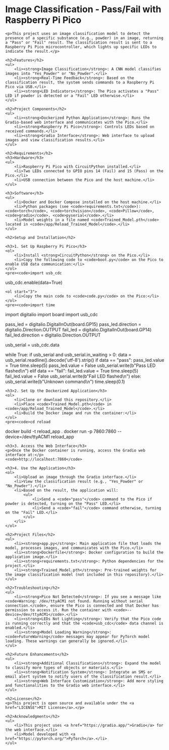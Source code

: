 <!DOCTYPE html>
<html lang="en">
<head>
    <meta charset="UTF-8">
    <meta name="viewport" content="width=device-width, initial-scale=1.0">
    <title>Image Classification - Pass/Fail with Raspberry Pi Pico</title>
</head>
<body>
    <h1>Image Classification - Pass/Fail with Raspberry Pi Pico</h1>

    <p>This project uses an image classification model to detect the presence of a specific substance (e.g., powder) in an image, returning a "Pass" or "Fail" result. The classification result is sent to a Raspberry Pi Pico microcontroller, which lights up specific LEDs to indicate the result.</p>

    <h2>Features</h2>
    <ul>
        <li><strong>Image Classification</strong>: A CNN model classifies images into "Yes_Powder" or "No_Powder".</li>
        <li><strong>Real-Time Feedback</strong>: Based on the classification result, the system sends commands to a Raspberry Pi Pico via USB.</li>
        <li><strong>LED Indicators</strong>: The Pico activates a "Pass" LED if powder is detected or a "Fail" LED otherwise.</li>
    </ul>

    <h2>Project Components</h2>
    <ul>
        <li><strong>Dockerized Python Application</strong>: Runs the Gradio-based web interface and communicates with the Pico.</li>
        <li><strong>Raspberry Pi Pico</strong>: Controls LEDs based on received commands.</li>
        <li><strong>Gradio Interface</strong>: Web interface to upload images and view classification results.</li>
    </ul>

    <h2>Requirements</h2>
    <h3>Hardware</h3>
    <ul>
        <li>Raspberry Pi Pico with CircuitPython installed.</li>
        <li>Two LEDs connected to GPIO pins 14 (Fail) and 15 (Pass) on the Pico.</li>
        <li>USB connection between the Pico and the host machine.</li>
    </ul>

    <h3>Software</h3>
    <ul>
        <li>Docker and Docker Compose installed on the host machine.</li>
        <li>Python packages (see <code>requirements.txt</code>): <code>torch</code>, <code>torchvision</code>, <code>Pillow</code>, <code>gradio</code>, <code>pyserial</code>.</li>
        <li>Model weights in a file named <code>Trained_Model.pth</code> located in <code>/app/Reload_Trained_Model</code>.</li>
    </ul>

    <h2>Setup and Installation</h2>

    <h3>1. Set Up Raspberry Pi Pico</h3>
    <ol>
        <li>Install <strong>CircuitPython</strong> on the Pico.</li>
        <li>Copy the following code to <code>boot.py</code> on the Pico to enable USB data communication:</li>
    </ol>
    <pre><code>import usb_cdc
usb_cdc.enable(data=True)
</code></pre>

    <ol start="3">
        <li>Copy the main code to <code>code.py</code> on the Pico:</li>
    </ol>
    <pre><code>import time
import digitalio
import board
import usb_cdc

pass_led = digitalio.DigitalInOut(board.GP15)
pass_led.direction = digitalio.Direction.OUTPUT
fail_led = digitalio.DigitalInOut(board.GP14)
fail_led.direction = digitalio.Direction.OUTPUT

usb_serial = usb_cdc.data

while True:
    if usb_serial and usb_serial.in_waiting &gt; 0:
        data = usb_serial.readline().decode('utf-8').strip()
        if data == "pass":
            pass_led.value = True
            time.sleep(5)
            pass_led.value = False
            usb_serial.write(b"Pass LED flashed\n")
        elif data == "fail":
            fail_led.value = True
            time.sleep(5)
            fail_led.value = False
            usb_serial.write(b"Fail LED flashed\n")
        else:
            usb_serial.write(b"Unknown command\n")
    time.sleep(0.1)
</code></pre>

    <h3>2. Set Up the Dockerized Application</h3>
    <ol>
        <li>Clone or download this repository.</li>
        <li>Place <code>Trained_Model.pth</code> in <code>/app/Reload_Trained_Model</code>.</li>
        <li>Build the Docker image and run the container:</li>
    </ol>
    <pre><code>cd reload
docker build -t reload_app .
docker run -p 7860:7860 --device=/dev/ttyACM1 reload_app
</code></pre>

    <h3>3. Access the Web Interface</h3>
    <p>Once the Docker container is running, access the Gradio web interface at:</p>
    <code>http://localhost:7860</code>

    <h3>4. Use the Application</h3>
    <ol>
        <li>Upload an image through the Gradio interface.</li>
        <li>View the classification result (e.g., "Yes_Powder" or "No_Powder").</li>
        <li>Based on the result, the application will:
            <ul>
                <li>Send a <code>"pass"</code> command to the Pico if powder is detected, turning on the "Pass" LED.</li>
                <li>Send a <code>"fail"</code> command otherwise, turning on the "Fail" LED.</li>
            </ul>
        </li>
    </ol>

    <h2>Project Files</h2>
    <ul>
        <li><strong>app.py</strong>: Main application file that loads the model, processes images, and communicates with the Pico.</li>
        <li><strong>Dockerfile</strong>: Docker configuration to build the application image.</li>
        <li><strong>requirements.txt</strong>: Python dependencies for the project.</li>
        <li><strong>Trained_Model.pth</strong>: Pre-trained weights for the image classification model (not included in this repository).</li>
    </ul>

    <h2>Troubleshooting</h2>
    <ul>
        <li><strong>Pico Not Detected</strong>: If you see a message like <code>Warning: /dev/ttyACM1 not found. Running without serial connection.</code>, ensure the Pico is connected and that Docker has permission to access it. Run the container with <code>--device=/dev/ttyACM1</code>.</li>
        <li><strong>LEDs Not Lighting</strong>: Verify that the Pico code is running correctly and that the <code>usb_cdc</code> data channel is enabled.</li>
        <li><strong>Model Loading Warning</strong>: <code>FutureWarning</code> messages may appear for PyTorch model loading. These warnings can generally be ignored.</li>
    </ul>

    <h2>Future Enhancements</h2>
    <ul>
        <li><strong>Additional Classifications</strong>: Expand the model to classify more types of objects or materials.</li>
        <li><strong>Notification System</strong>: Integrate an SMS or email alert system to notify users of the classification result.</li>
        <li><strong>Web Interface Customization</strong>: Add more styling and functionalities to the Gradio web interface.</li>
    </ul>

    <h2>License</h2>
    <p>This project is open source and available under the <a href="LICENSE">MIT License</a>.</p>

    <h2>Acknowledgments</h2>
    <ul>
        <li>This project uses <a href="https://gradio.app/">Gradio</a> for the web interface.</li>
        <li>Model developed with <a href="https://pytorch.org/">PyTorch</a>.</li>
    </ul>
</body>
</html>
